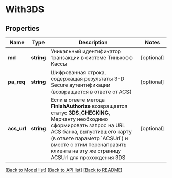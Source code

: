 # With3DS

## Properties
Name | Type | Description | Notes
------------ | ------------- | ------------- | -------------
**md** | **string** | Уникальный идентификатор транзакции в системе Тинькофф Кассы | [optional] 
**pa_req** | **string** | Шифрованная строка, содержащая результаты 3-D Secure аутентификации (возвращается в ответе от ACS) | [optional] 
**acs_url** | **string** | Если в ответе метода **FinishAuthorize** возвращается статус **3DS_CHECKING**,  Мерчанту необходимо сформировать запрос на URL ACS банка,  выпустившего карту (в ответе параметр &#x60;ACSUrl&#x60;) и вместе с этим перенаправить клиента на эту же страницу ACSUrl для прохождения 3DS | [optional] 

[[Back to Model list]](../README.md#documentation-for-models) [[Back to API list]](../README.md#documentation-for-api-endpoints) [[Back to README]](../README.md)


